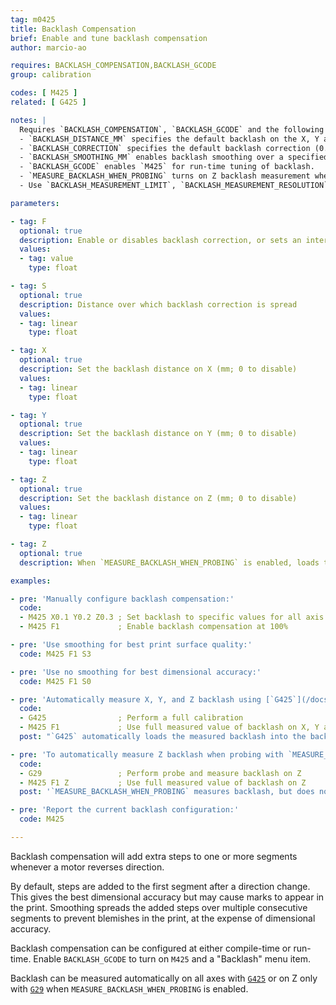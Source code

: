 ```yaml
---
tag: m0425
title: Backlash Compensation
brief: Enable and tune backlash compensation
author: marcio-ao

requires: BACKLASH_COMPENSATION,BACKLASH_GCODE
group: calibration

codes: [ M425 ]
related: [ G425 ]

notes: |
  Requires `BACKLASH_COMPENSATION`, `BACKLASH_GCODE` and the following parameters:
  - `BACKLASH_DISTANCE_MM` specifies the default backlash on the X, Y and Z axis.
  - `BACKLASH_CORRECTION` specifies the default backlash correction (0.0 = none; 1.0 = 100%).
  - `BACKLASH_SMOOTHING_MM` enables backlash smoothing over a specified distance.
  - `BACKLASH_GCODE` enables `M425` for run-time tuning of backlash.
  - `MEASURE_BACKLASH_WHEN_PROBING` turns on Z backlash measurement when probing with [`G29`](/docs/gcode/G029.html).
  - Use `BACKLASH_MEASUREMENT_LIMIT`, `BACKLASH_MEASUREMENT_RESOLUTION` and `BACKLASH_MEASUREMENT_FEEDRATE` to configure [`G29`](/docs/gcode/G029.html) backlash measurement.

parameters:

- tag: F
  optional: true
  description: Enable or disables backlash correction, or sets an intermediate fade-out (0.0 = none; 1.0 = 100%)
  values:
  - tag: value
    type: float

- tag: S
  optional: true
  description: Distance over which backlash correction is spread
  values:
  - tag: linear
    type: float

- tag: X
  optional: true
  description: Set the backlash distance on X (mm; 0 to disable)
  values:
  - tag: linear
    type: float

- tag: Y
  optional: true
  description: Set the backlash distance on Y (mm; 0 to disable)
  values:
  - tag: linear
    type: float

- tag: Z
  optional: true
  description: Set the backlash distance on Z (mm; 0 to disable)
  values:
  - tag: linear
    type: float

- tag: Z
  optional: true
  description: When `MEASURE_BACKLASH_WHEN_PROBING` is enabled, loads the measured backlash into the backlash distance parameter

examples:

- pre: 'Manually configure backlash compensation:'
  code:
  - M425 X0.1 Y0.2 Z0.3 ; Set backlash to specific values for all axis
  - M425 F1             ; Enable backlash compensation at 100%

- pre: 'Use smoothing for best print surface quality:'
  code: M425 F1 S3

- pre: 'Use no smoothing for best dimensional accuracy:'
  code: M425 F1 S0

- pre: 'Automatically measure X, Y, and Z backlash using [`G425`](/docs/gcode/G425.html):'
  code:
  - G425                ; Perform a full calibration
  - M425 F1             ; Use full measured value of backlash on X, Y and Z
  post: "`G425` automatically loads the measured backlash into the backlash distance, but will not enable backlash compensation."

- pre: 'To automatically measure Z backlash when probing with `MEASURE_BACKLASH_WHEN_PROBING`:'
  code:
  - G29                 ; Perform probe and measure backlash on Z
  - M425 F1 Z           ; Use full measured value of backlash on Z
  post: '`MEASURE_BACKLASH_WHEN_PROBING` measures backlash, but does not update the configured backlash distance. The measured value should be activated by using the `Z` argument without a value. This differs from the behavior of [`G425`](/docs/gcode/G425.html).'

- pre: 'Report the current backlash configuration:'
  code: M425

---
```


Backlash compensation will add extra steps to one or more segments whenever a motor reverses direction.

By default, steps are added to the first segment after a direction change. This gives the best dimensional accuracy but may cause marks to appear in the print. Smoothing spreads the added steps over multiple consecutive segments to prevent blemishes in the print, at the expense of dimensional accuracy.

Backlash compensation can be configured at either compile-time or run-time. Enable `BACKLASH_GCODE` to turn on `M425` and a "Backlash" menu item.

Backlash can be measured automatically on all axes with [`G425`](/docs/gcode/G425.html) or on Z only with [`G29`](/docs/gcode/G029.html) when `MEASURE_BACKLASH_WHEN_PROBING` is enabled.
